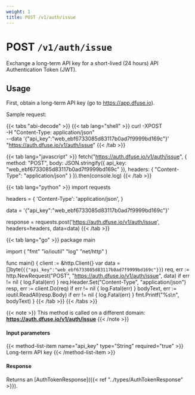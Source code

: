 ```yaml
---
weight: 1
title: POST /v1/auth/issue
---
```


# POST `/v1/auth/issue`

Exchange a long-term API key for a short-lived (24 hours) API Authentication Token (JWT).


## Usage

First, obtain a long-term API key (go to https://app.dfuse.io).

Sample request:

{{< tabs "abi-decode" >}}
{{< tab lang="shell" >}}
curl -XPOST \
  -H "Content-Type: application/json" \
  --data '{"api_key":"web_ebf6733085d83117b0ad7f9999bd169c"}' \
  "https://auth.dfuse.io/v1/auth/issue"
{{< /tab >}}

{{< tab lang="javascript" >}}
fetch("https://auth.dfuse.io/v1/auth/issue", {
  method: "POST",
  body: JSON.stringify({
    api_key: "web_ebf6733085d83117b0ad7f9999bd169c"
  }),
  headers: {
    "Content-Type": "application/json"
  }
}).then(console.log)
{{< /tab >}}

{{< tab lang="python" >}}
import requests

headers = {
    'Content-Type': 'application/json',
}

data = '{"api_key":"web_ebf6733085d83117b0ad7f9999bd169c"}'

response = requests.post('https://auth.dfuse.io/v1/auth/issue', headers=headers, data=data)
{{< /tab >}}

{{< tab lang="go" >}}
package main

import (
	"fmt"
	"io/ioutil"
	"log"
	"net/http"
)

func main() {
	client := &http.Client{}
	var data = []byte(`{{"api_key":"web_ebf6733085d83117b0ad7f9999bd169c"}}`)
	req, err := http.NewRequest("POST", "https://auth.dfuse.io/v1/auth/issue", data)
	if err != nil {
		log.Fatal(err)
	}
	req.Header.Set("Content-Type", "application/json")
	resp, err := client.Do(req)
	if err != nil {
		log.Fatal(err)
	}
	bodyText, err := ioutil.ReadAll(resp.Body)
	if err != nil {
		log.Fatal(err)
	}
	fmt.Printf("%s\n", bodyText)
}
{{< /tab >}}
{{< /tabs >}}

{{< note >}}
This method is called on a different domain: <strong>https://auth.dfuse.io/v1/auth/issue</strong>
{{< /note >}}

#### Input parameters

{{< method-list-item name="api_key" type="String" required="true" >}}
  Long-term API key
{{< /method-list-item >}}

#### Response

Returns an [AuthTokenResponse]({{< ref "../types/AuthTokenResponse" >}}).
